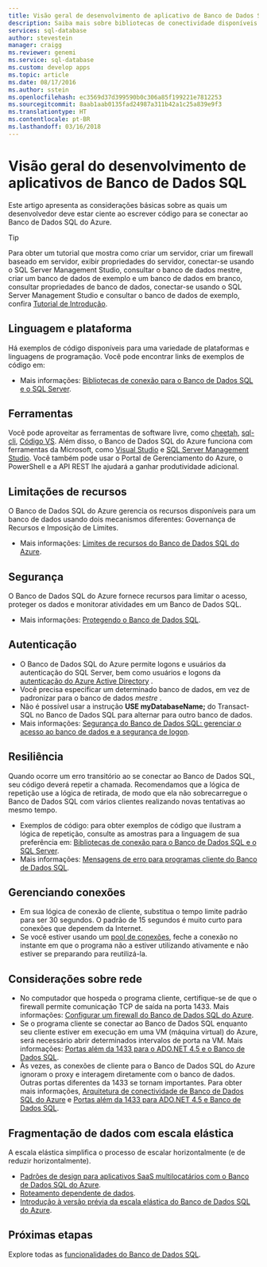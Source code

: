 ```yaml
---
title: Visão geral de desenvolvimento de aplicativo de Banco de Dados SQL | Microsoft Docs
description: Saiba mais sobre bibliotecas de conectividade disponíveis e práticas recomendadas para aplicativos que se conectam ao Banco de Dados SQL.
services: sql-database
author: stevestein
manager: craigg
ms.reviewer: genemi
ms.service: sql-database
ms.custom: develop apps
ms.topic: article
ms.date: 08/17/2016
ms.author: sstein
ms.openlocfilehash: ec3569d37d399590b0c306a85f199221e7812253
ms.sourcegitcommit: 8aab1aab0135fad24987a311b42a1c25a839e9f3
ms.translationtype: HT
ms.contentlocale: pt-BR
ms.lasthandoff: 03/16/2018
---
```

# <a name="sql-database-application-development-overview"></a>Visão geral do desenvolvimento de aplicativos de Banco de Dados SQL
Este artigo apresenta as considerações básicas sobre as quais um desenvolvedor deve estar ciente ao escrever código para se conectar ao Banco de Dados SQL do Azure.

> [!TIP]
> Para obter um tutorial que mostra como criar um servidor, criar um firewall baseado em servidor, exibir propriedades do servidor, conectar-se usando o SQL Server Management Studio, consultar o banco de dados mestre, criar um banco de dados de exemplo e um banco de dados em branco, consultar propriedades de banco de dados, conectar-se usando o SQL Server Management Studio e consultar o banco de dados de exemplo, confira [Tutorial de Introdução](sql-database-get-started-portal.md).
>

## <a name="language-and-platform"></a>Linguagem e plataforma
Há exemplos de código disponíveis para uma variedade de plataformas e linguagens de programação. Você pode encontrar links de exemplos de código em: 

* Mais informações: [Bibliotecas de conexão para o Banco de Dados SQL e o SQL Server](sql-database-libraries.md).

## <a name="tools"></a>Ferramentas 
Você pode aproveitar as ferramentas de software livre, como [cheetah](https://github.com/wunderlist/cheetah), [sql-cli](https://www.npmjs.com/package/sql-cli), [Código VS](https://code.visualstudio.com/). Além disso, o Banco de Dados SQL do Azure funciona com ferramentas da Microsoft, como [Visual Studio](https://www.visualstudio.com/downloads/) e [SQL Server Management Studio](https://msdn.microsoft.com/library/ms174173.aspx).  Você também pode usar o Portal de Gerenciamento do Azure, o PowerShell e a API REST lhe ajudará a ganhar produtividade adicional.

## <a name="resource-limitations"></a>Limitações de recursos
O Banco de Dados SQL do Azure gerencia os recursos disponíveis para um banco de dados usando dois mecanismos diferentes: Governança de Recursos e Imposição de Limites.

* Mais informações: [Limites de recursos do Banco de Dados SQL do Azure](sql-database-service-tiers.md).

## <a name="security"></a>Segurança
O Banco de Dados SQL do Azure fornece recursos para limitar o acesso, proteger os dados e monitorar atividades em um Banco de Dados SQL.

* Mais informações: [Protegendo o Banco de Dados SQL](sql-database-security-overview.md).

## <a name="authentication"></a>Autenticação
* O Banco de Dados SQL do Azure permite logons e usuários da autenticação do SQL Server, bem como usuários e logons da [autenticação do Azure Active Directory](sql-database-aad-authentication.md) .
* Você precisa especificar um determinado banco de dados, em vez de padronizar para o banco de dados *mestre* .
* Não é possível usar a instrução **USE myDatabaseName;** do Transact-SQL no Banco de Dados SQL para alternar para outro banco de dados.
* Mais informações: [Segurança do Banco de Dados SQL: gerenciar o acesso ao banco de dados e a segurança de logon](sql-database-manage-logins.md).

## <a name="resiliency"></a>Resiliência
Quando ocorre um erro transitório ao se conectar ao Banco de Dados SQL, seu código deverá repetir a chamada.  Recomendamos que a lógica de repetição use a lógica de retirada, de modo que ela não sobrecarregue o Banco de Dados SQL com vários clientes realizando novas tentativas ao mesmo tempo.

* Exemplos de código: para obter exemplos de código que ilustram a lógica de repetição, consulte as amostras para a linguagem de sua preferência em: [Bibliotecas de conexão para o Banco de Dados SQL e o SQL Server](sql-database-libraries.md).
* Mais informações: [Mensagens de erro para programas cliente do Banco de Dados SQL](sql-database-develop-error-messages.md).

## <a name="managing-connections"></a>Gerenciando conexões
* Em sua lógica de conexão de cliente, substitua o tempo limite padrão para ser 30 segundos.  O padrão de 15 segundos é muito curto para conexões que dependem da Internet.
* Se você estiver usando um [pool de conexões](http://msdn.microsoft.com/library/8xx3tyca.aspx), feche a conexão no instante em que o programa não a estiver utilizando ativamente e não estiver se preparando para reutilizá-la.

## <a name="network-considerations"></a>Considerações sobre rede
* No computador que hospeda o programa cliente, certifique-se de que o firewall permite comunicação TCP de saída na porta 1433.  Mais informações: [Configurar um firewall do Banco de Dados SQL do Azure](sql-database-configure-firewall-settings.md).
* Se o programa cliente se conectar ao Banco de Dados SQL enquanto seu cliente estiver em execução em uma VM (máquina virtual) do Azure, será necessário abrir determinados intervalos de porta na VM. Mais informações: [Portas além da 1433 para o ADO.NET 4.5 e o Banco de Dados SQL](sql-database-develop-direct-route-ports-adonet-v12.md).
* Às vezes, as conexões de cliente para o Banco de Dados SQL do Azure ignoram o proxy e interagem diretamente com o banco de dados. Outras portas diferentes da 1433 se tornam importantes. Para obter mais informações, [Arquitetura de conectividade de Banco de Dados SQL do Azure](sql-database-connectivity-architecture.md) e [Portas além da 1433 para ADO.NET 4.5 e Banco de Dados SQL](sql-database-develop-direct-route-ports-adonet-v12.md).

## <a name="data-sharding-with-elastic-scale"></a>Fragmentação de dados com escala elástica
A escala elástica simplifica o processo de escalar horizontalmente (e de reduzir horizontalmente). 

* [Padrões de design para aplicativos SaaS multilocatários com o Banco de Dados SQL do Azure](sql-database-design-patterns-multi-tenancy-saas-applications.md).
* [Roteamento dependente de dados](sql-database-elastic-scale-data-dependent-routing.md).
* [Introdução à versão prévia da escala elástica do Banco de Dados SQL do Azure](sql-database-elastic-scale-get-started.md).

## <a name="next-steps"></a>Próximas etapas
Explore todas as [funcionalidades do Banco de Dados SQL](sql-database-technical-overview.md).
